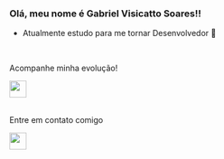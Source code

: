 ### Olá, meu nome é Gabriel Visicatto Soares!!

- Atualmente estudo para me tornar Desenvolvedor 💪
          
</div><br/>


Acompanhe minha evolução!

<a href="https://www.linkedin.com/in/gabriel-visicatto-soares-53867320a/" target="_blank">
<img height="30" src="https://cdn.jsdelivr.net/gh/devicons/devicon/icons/linkedin/linkedin-original.svg"/>
</a><br /><br />

Entre em contato comigo 


<a href="mailto:soaresgabriel68@gmail.com" target="_blank">
  <img height="30" src="https://img.shields.io/badge/Gmail-D14836?style=for-the-badge&logo=gmail&logoColor=white"/>
</a>
